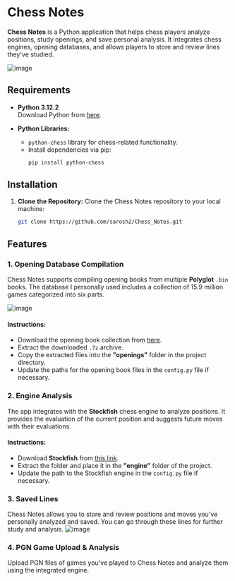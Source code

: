 # Chess Notes

**Chess Notes** is a Python application that helps chess players analyze positions, study openings, and save personal analysis. It integrates chess engines, opening databases, and allows players to store and review lines they've studied.

![image](https://github.com/user-attachments/assets/a56dc972-a1bc-4037-b97c-84db86fb9eb8)


## Requirements

- **Python 3.12.2**  
  Download Python from [here](https://www.python.org/ftp/python/3.12.2/python-3.12.2-amd64.exe).
  
- **Python Libraries:**
  - `python-chess` library for chess-related functionality.
  - Install dependencies via pip:
    ```bash
    pip install python-chess
    ```

## Installation

1. **Clone the Repository:**
   Clone the Chess Notes repository to your local machine:
   ```bash
   git clone https://github.com/sarosh2/Chess_Notes.git

## Features

### 1. **Opening Database Compilation**
Chess Notes supports compiling opening books from multiple **Polyglot** `.bin` books. The database I personally used includes a collection of 15.9 million games categorized into six parts.

![image](https://github.com/user-attachments/assets/e1b0a99c-2bf2-4768-a93a-9d5849cf2aa5)


#### Instructions:
- Download the opening book collection from [here](https://sourceforge.net/projects/codekiddy-chess/files/Books/Polyglot%20books/Update1/polyglot-collection.7z/download).
- Extract the downloaded `.7z` archive.
- Copy the extracted files into the **"openings"** folder in the project directory.
- Update the paths for the opening book files in the `config.py` file if necessary.

### 2. **Engine Analysis**
The app integrates with the **Stockfish** chess engine to analyze positions. It provides the evaluation of the current position and suggests future moves with their evaluations.

#### Instructions:
- Download **Stockfish** from [this link](https://github.com/official-stockfish/Stockfish/releases/latest/download/stockfish-windows-x86-64-avx2.zip).
- Extract the folder and place it in the **"engine"** folder of the project.
- Update the path to the Stockfish engine in the `config.py` file if necessary.

### 3. **Saved Lines**
Chess Notes allows you to store and review positions and moves you've personally analyzed and saved. You can go through these lines for further study and analysis.
![image](https://github.com/user-attachments/assets/25527af6-de31-474a-b923-5cf4fc60272e)



### 4. **PGN Game Upload & Analysis**
Upload PGN files of games you've played to Chess Notes and analyze them using the integrated engine.
